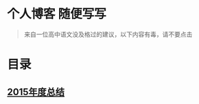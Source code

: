 # 个人博客 随便写写

> 来自一位高中语文没及格过的建议，以下内容有毒，请不要点击

# 目录

##  [2015年度总结](https://github.com/xxholly32/Blog/issues/1)